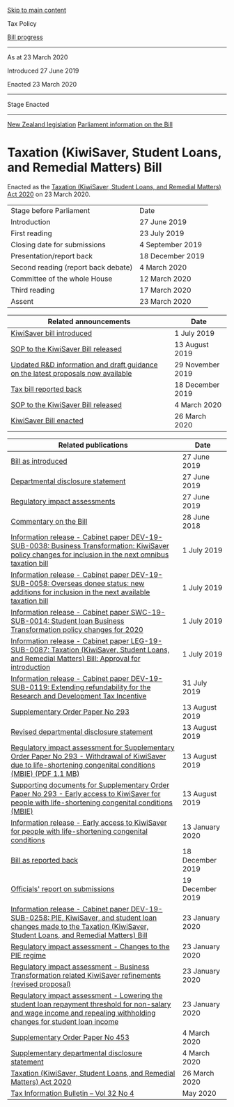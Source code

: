 [Skip to main content](#main-content-tp)

Tax Policy

[Bill progress](/bills)

* * *

As at 23 March 2020

Introduced 27 June 2019

Enacted 23 March 2020

* * *

Stage Enacted

* * *

[New Zealand legislation](https://legislation.govt.nz/bill/government/2019/0158/latest/versions.aspx)
[Parliament information on the Bill](https://www.parliament.nz/en/pb/bills-and-laws/bills-proposed-laws/document/BILL_89440/taxation-kiwisaver-student-loans-and-remedial-matters)

Taxation (KiwiSaver, Student Loans, and Remedial Matters) Bill
==============================================================

Enacted as the [Taxation (KiwiSaver, Student Loans, and Remedial Matters) Act 2020](https://legislation.govt.nz/act/public/2020/0005/latest/contents.html)
 on 23 March 2020.

|     |     |
| --- | --- |
| Stage before Parliament | Date |
| Introduction | 27 June 2019 |
| First reading | 23 July 2019 |
| Closing date for submissions | 4 September 2019 |
| Presentation/report back | 18 December 2019 |
| Second reading (report back debate) | 4 March 2020 |
| Committee of the whole House | 12 March 2020 |
| Third reading | 17 March 2020 |
| Assent | 23 March 2020 |

| Related announcements | Date |
| --- | --- |
| [KiwiSaver bill introduced](/news/2019/2019-07-01-kiwisaver-bill-introduced) | 1 July 2019 |
| [SOP to the KiwiSaver Bill released](/news/2019/2019-08-13-sop-kiwisaver-bill-released) | 13 August 2019 |
| [Updated R&D information and draft guidance on the latest proposals now available](/news/2019/2019-11-29-updated-rd-information-and-draft-guidance-latest-proposals-now-available) | 29 November 2019 |
| [Tax bill reported back](/news/2019/2019-12-18-tax-bill-reported-back) | 18 December 2019 |
| [SOP to the KiwiSaver Bill released](/news/2020/2020-03-04-sop-kiwisaver-bill-released) | 4 March 2020 |
| [KiwiSaver Bill enacted](/news/2020/2020-03-26-kiwisaver-bill-enacted) | 26 March 2020 |

| Related publications | Date |
| --- | --- |
| [Bill as introduced](https://legislation.govt.nz/bill/government/2019/0158/3.0/contents.html) | 27 June 2019 |
| [Departmental disclosure statement](http://disclosure.legislation.govt.nz/bill/government/2019/158/) | 27 June 2019 |
| [Regulatory impact assessments](/publications/2019/2019-ria-ksslrm-bill) | 27 June 2019 |
| [Commentary on the Bill](/publications/2019/2019-commentary-ksslrm-bill) | 28 June 2018 |
| [Information release - Cabinet paper DEV-19-SUB-0038: Business Transformation: KiwiSaver policy changes for inclusion in the next omnibus taxation bill](/publications/2019/2019-ir-cab-dev-19-sub-0038) | 1 July 2019 |
| [Information release - Cabinet paper DEV-19-SUB-0058: Overseas donee status: new additions for inclusion in the next available taxation bill](/publications/2019/2019-ir-cab-dev-19-sub-0058) | 1 July 2019 |
| [Information release - Cabinet paper SWC-19-SUB-0014: Student loan Business Transformation policy changes for 2020](/publications/2019/2019-ir-cab-swc-19-sub-0014) | 1 July 2019 |
| [Information release - Cabinet paper LEG-19-SUB-0087: Taxation (KiwiSaver, Student Loans, and Remedial Matters) Bill: Approval for introduction](/publications/2019/2019-ir-cab-leg-19-sub-0087) | 1 July 2019 |
| [Information release - Cabinet paper DEV-19-SUB-0119: Extending refundability for the Research and Development Tax Incentive](/publications/2019/2019-ir-cab-dev-19-sub-0119) | 31 July 2019 |
| [Supplementary Order Paper No 293](https://legislation.govt.nz/sop/government/2019/0293/latest/whole.html) | 13 August 2019 |
| [Revised departmental disclosure statement](http://disclosure.legislation.govt.nz/sop/government/2019/293/) | 13 August 2019 |
| [Regulatory impact assessment for Supplementary Order Paper No 293 - Withdrawal of KiwiSaver due to life-shortening congenital conditions (MBIE) (PDF 1.1 MB)](https://www.mbie.govt.nz/dmsdocument/6559-withdrawl-of-kiwisaver-due-to-life-shortening-congenital-conditions-full-impact-summary) | 13 August 2019 |
| [Supporting documents for Supplementary Order Paper No 293 - Early access to KiwiSaver for people with life-shortening congenital conditions (MBIE)](https://www.mbie.govt.nz/business-and-employment/business/financial-markets-regulation/kiwisaver/early-access-to-kiwisaver-for-people-with-life-shortening-congenital-conditions/) | 13 August 2019 |
| [Information release - Early access to KiwiSaver for people with life-shortening congenital conditions](/publications/2020/2020-ir-cab-kiwisaver) | 13 January 2020 |
| [Bill as reported back](https://legislation.govt.nz/bill/government/2019/0158/9.0/contents.html) | 18 December 2019 |
| [Officials' report on submissions](/publications/2019/2019-or-ksslrm-bill) | 19 December 2019 |
| [Information release - Cabinet paper DEV-19-SUB-0258: PIE, KiwiSaver, and student loan changes made to the Taxation (KiwiSaver, Student Loans, and Remedial Matters) Bill](/publications/2020/2020-ir-cab-dev-19-sub-0258) | 23 January 2020 |
| [Regulatory impact assessment - Changes to the PIE regime](/publications/2020/2020-ria-pies) | 23 January 2020 |
| [Regulatory impact assessment - Business Transformation related KiwiSaver refinements (revised proposal)](/publications/2020/2020-ria-kiwisaver) | 23 January 2020 |
| [Regulatory impact assessment - Lowering the student loan repayment threshold for non-salary and wage income and repealing withholding changes for student loan income](/publications/2020/2020-ria-student-loans) | 23 January 2020 |
| [Supplementary Order Paper No 453](https://legislation.govt.nz/sop/government/2020/0453/latest/whole.html) | 4 March 2020 |
| [Supplementary departmental disclosure statement](http://disclosure.legislation.govt.nz/sop/government/2020/taxation-kiwisaver-student-loans-and-remedial-matters-bill/) | 4 March 2020 |
| [Taxation (KiwiSaver, Student Loans, and Remedial Matters) Act 2020](https://legislation.govt.nz/act/public/2020/0005/latest/contents.html) | 26 March 2020 |
| [Tax Information Bulletin – Vol 32 No 4](https://www.taxtechnical.ird.govt.nz/tib/volume-32---2020/tib-vol32-no4) | May 2020 |